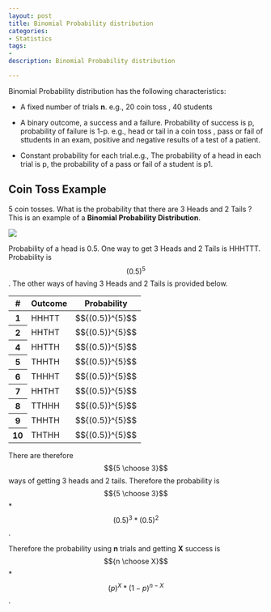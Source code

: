 ```yaml
---
layout: post
title: Binomial Probability distribution 
categories: 
- Statistics
tags:
- 
description: Binomial Probability distribution

---   
```


Binomial Probability distribution has the following characteristics:  

* A fixed number of trials **n**. e.g., 20 coin toss , 40 students  

* A binary outcome, a success and a failure. Probability of success is p, probability of failure is 1-p. e.g., head or tail in a coin toss , pass or fail of sttudents in an exam, positive and negative results of a test of a patient.  

* Constant probability for each trial.e.g., The  probability of a head in each trial is p, the probability of a pass or fail of a student is p1.  


## Coin Toss Example

5 coin tosses. What is the probability that there are 3 Heads and 2 Tails ?  This is an example of a **Binomial Probability Distribution**. 

<div class="img_row">
	<img class="col three" src="../../assets/images/binomial-distribution/dice.jpg"/>
</div>


Probability of a head is 0.5. One way to get 3 Heads and 2  Tails is HHHTTT. Probability is $${(0.5)}^{5}$$. The other ways of having 3 Heads and 2  Tails is provided below.  

<table class="table">
  <thead class="thead-dark">
    <tr>
      <th scope="col">#</th>
      <th scope="col">Outcome</th>
      <th scope="col">Probability</th>
    </tr>
  </thead>
  <tbody>
    <tr>
      <th scope="row">1</th>
      <td>HHHTT</td>
      <td>$${(0.5)}^{5}$$</td>
    </tr>
    <tr>
      <th scope="row">2</th>
      <td>HHTHT</td>
      <td>$${(0.5)}^{5}$$</td>
    </tr>
    <tr>
      <th scope="row">4</th>
      <td>HHTTH</td>
      <td>$${(0.5)}^{5}$$</td>
    </tr>
    <tr>
      <th scope="row">5</th>
      <td>THHTH</td>
      <td>$${(0.5)}^{5}$$</td>
    </tr>
    <tr>
      <th scope="row">6</th>
      <td>THHHT</td>
      <td>$${(0.5)}^{5}$$</td>
    </tr>
     <tr>
      <th scope="row">7</th>
      <td>HHTHT</td>
      <td>$${(0.5)}^{5}$$</td>
    </tr>
    <tr>
      <th scope="row">8</th>
      <td>TTHHH</td>
      <td>$${(0.5)}^{5}$$</td>
    </tr>
    <tr>
      <th scope="row">9</th>
      <td>THHTH</td>
      <td>$${(0.5)}^{5}$$</td>
    </tr>
    <tr>
      <th scope="row">10</th>
      <td>THTHH</td>
      <td>$${(0.5)}^{5}$$</td>
    </tr>
    </tbody>
</table>

There are therefore $${5 \choose 3}$$ ways of getting 3 heads and 2 tails. Therefore the probability is  
$${5 \choose 3}$$ * $${(0.5)}^{3} * {(0.5)}^{2}$$.  

Therefore the probability using **n** trials and getting **X** success is $${n \choose X}$$ * $${(p)}^{X} * {(1-p)}^{n-X}$$.  
